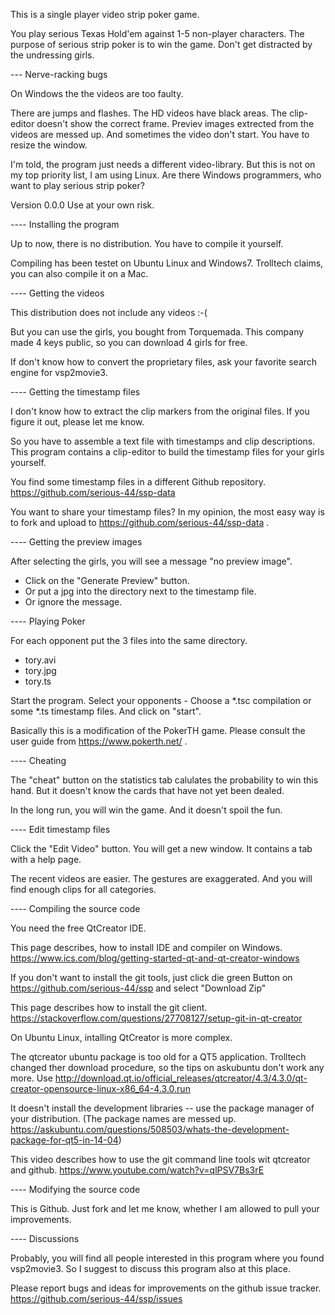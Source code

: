 This is a single player video strip poker game.

You play serious Texas Hold'em against 1-5 non-player characters. The purpose of serious strip poker is to win the game. Don't get distracted by the undressing girls.


--- Nerve-racking bugs

On Windows the the videos are too faulty.

There are jumps and flashes. The HD videos have black areas. The clip-editor doesn't show the correct frame. Previev images extrected from the videos are messed up. And sometimes the video don't start. You have to resize the window.

I'm told, the program just needs a different video-library. But this is not on my top priority list, I am using Linux. Are there Windows programmers, who want to play serious strip poker?

Version 0.0.0  Use at your own risk.


---- Installing the program

Up to now, there is no distribution. You have to compile it yourself.

Compiling has been testet on Ubuntu Linux and Windows7. Trolltech claims, you can also compile it on a Mac.


---- Getting the videos

This distribution does not include any videos :-(

But you can use the girls, you bought from Torquemada.
This company made 4 keys public, so you can download 4 girls for free.

If don't know how to convert the proprietary files, ask your favorite search engine for vsp2movie3.


---- Getting the timestamp files

I don't know how to extract the clip markers from the original files. If you figure it out, please let me know.

So you have to assemble a text file with timestamps and clip descriptions. This program contains a clip-editor to build the timestamp files for your girls yourself.

You find some timestamp files in a different Github repository. https://github.com/serious-44/ssp-data

You want to share your timestamp files? In my opinion, the most easy way is to fork and upload to https://github.com/serious-44/ssp-data .


---- Getting the preview images

After selecting the girls, you will see a message "no preview image".
- Click on the "Generate Preview" button.
- Or put a jpg into the directory next to the timestamp file.
- Or ignore the message.


---- Playing Poker

For each opponent put the 3 files into the same directory.

- tory.avi
- tory.jpg
- tory.ts

Start the program. Select your opponents - Choose a *.tsc compilation or some *.ts timestamp files. And click on "start".

Basically this is a modification of the PokerTH game. Please consult the user guide from https://www.pokerth.net/ .


---- Cheating

The "cheat" button on the statistics tab calulates the probability to win this hand. But it doesn't know the cards that have not yet been dealed.

In the long run, you will win the game. And it doesn't spoil the fun.


---- Edit timestamp files

Click the "Edit Video" button.
You will get a new window. It contains a tab with a help page.

The recent videos are easier. The gestures are exaggerated. And you will find enough clips for all categories.


---- Compiling the source code

You need the free QtCreator IDE.

This page describes, how to install IDE and compiler on Windows.
https://www.ics.com/blog/getting-started-qt-and-qt-creator-windows

If you don't want to install the git tools, just click die green Button on https://github.com/serious-44/ssp and select "Download Zip"

This page describes how to install the git client.
https://stackoverflow.com/questions/27708127/setup-git-in-qt-creator

On Ubuntu Linux, intalling QtCreator is more complex.

The qtcreator ubuntu package is too old for a QT5 application. Trolltech changed ther download procedure, so the tips on askubuntu don't work any more.
Use http://download.qt.io/official_releases/qtcreator/4.3/4.3.0/qt-creator-opensource-linux-x86_64-4.3.0.run

It doesn't install the development libraries -- use the package manager of your distribution.
(The package names are messed up. https://askubuntu.com/questions/508503/whats-the-development-package-for-qt5-in-14-04)

This video describes how to use the git command line tools wit qtcreator and github.
https://www.youtube.com/watch?v=qlPSV7Bs3rE


---- Modifying the source code

This is Github. Just fork and let me know, whether I am allowed to pull your improvements.


---- Discussions

Probably, you will find all people interested in this program where you found vsp2movie3. So I suggest to discuss this program also at this place.

Please report bugs and ideas for improvements on the github issue tracker.
https://github.com/serious-44/ssp/issues

